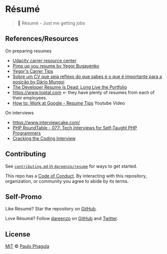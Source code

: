 # Résumé

<!-- Shields
[![Build Status][travis-badge]][travis] [![Coverage Status][codecov-badge]][codecov]
-->

> 📄 Résumé - Just me getting jobs


## References/Resources

On preparing resumes

- [Udacity carrer resource center](https://career-resource-center.udacity.com)
- [Pimp up you resume by Yegor Bugayenko](https://www.yegor256.com/2016/03/08/pimp-up-your-resume.html)
- [Yegor's Carrer Tips](https://www.yegor256.com/tag/career)
- [Sobre um CV que seja reflexo do que sabes é o que é importante para a posição by Dário Mungoi](https://www.leveluup.app/blogs/levelup-daily/sobre-um-cv-que-seja-reflexo-do-que-sabes-e-o-que-e-importante-para-a-posicao)
- [The Developer Resume Is Dead: Long Live the Portfolio](https://www.toptal.com/freelance-programmer/developer-resume-portfolios)
- https://www.toptal.com <- they have plenty of resumes from each of their
  employees.
- [How to: Work at Google - Resume Tips](https://www.youtube.com/watch?v=zrXZBkYzuZo) Youtube Video

On interviews

- https://www.interviewcake.com/
- [PHP RoundTable - 077: Tech Interviews for Self-Taught PHP Programmers](https://www.youtube.com/watch?v=BpGmDbw58rk)
- [Cracking the Coding Interview](http://www.crackingthecodinginterview.com/)

## Contributing

See [`contributing.md` in `dareenzo/resume`][contributing] for ways to get started.

This repo has a [Code of Conduct][coc].  By interacting with this
repository, organization, or community you agree to abide by its terms.

## Self-Promo

Like Résumé? Star the repository on
[GitHub](https://github.com/dareenzo/resume).

Love Résumé? Follow [dareenzo](https://dareenzo.github.io) on
[GitHub](https://github.com/dareenzo) and
[Twitter](http://twitter.com/dareenzo).

## License

[MIT][license] © [Paulo Phagula][author]

<!-- Definitions -->

[travis-badge]: https://img.shields.io/travis/dareenzo/resume.svg

[travis]: https://travis-ci.org/resume/to-resume

[license]: LICENSE

[author]: https://dareenzo.github.io

[contributing]: https://github.com/dareenzo/resume/blob/master/.github/CONTRIBUTING.md

[coc]: https://github.com/dareenzo/resume/blob/master/CODE_OF_CONDUCT.md
